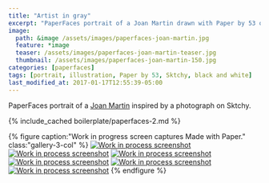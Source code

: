 ```yaml
---
title: "Artist in gray"
excerpt: "PaperFaces portrait of a Joan Martin drawn with Paper by 53 on an iPad."
image: 
  path: &image /assets/images/paperfaces-joan-martin.jpg 
  feature: *image
  teaser: /assets/images/paperfaces-joan-martin-teaser.jpg
  thumbnail: /assets/images/paperfaces-joan-martin-150.jpg
categories: [paperfaces]
tags: [portrait, illustration, Paper by 53, Sktchy, black and white]
last_modified_at: 2017-01-17T12:55:39-05:00
---
```


PaperFaces portrait of a [Joan Martin](http://sktchy.com/Ch7GVH ) inspired by a photograph on Sktchy.

{% include_cached boilerplate/paperfaces-2.md %}

{% figure caption:"Work in progress screen captures Made with Paper." class:"gallery-3-col" %}
[![Work in process screenshot](/assets/images/paperfaces-joan-martin-process-1-600.jpg)](/assets/images/paperfaces-joan-martin-process-1-lg.jpg) [![Work in process screenshot](/assets/images/paperfaces-joan-martin-process-2-600.jpg)](/assets/images/paperfaces-joan-martin-process-2-lg.jpg) [![Work in process screenshot](/assets/images/paperfaces-joan-martin-process-3-600.jpg)](/assets/images/paperfaces-joan-martin-process-3-lg.jpg) [![Work in process screenshot](/assets/images/paperfaces-joan-martin-process-4-600.jpg)](/assets/images/paperfaces-joan-martin-process-4-lg.jpg) [![Work in process screenshot](/assets/images/paperfaces-joan-martin-process-5-600.jpg)](/assets/images/paperfaces-joan-martin-process-5-lg.jpg) [![Work in process screenshot](/assets/images/paperfaces-joan-martin-process-6-600.jpg)](/assets/images/paperfaces-joan-martin-process-6-lg.jpg)
{% endfigure %}
